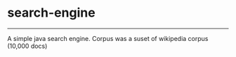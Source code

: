 # search-engine
----------
A simple java search engine.
Corpus was a suset of wikipedia corpus (10,000 docs)
